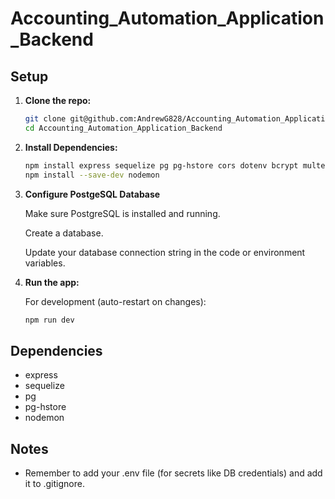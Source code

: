 # Accounting_Automation_Application_Backend

## Setup

1. **Clone the repo:**

   ```bash
   git clone git@github.com:AndrewG828/Accounting_Automation_Application_Backend.git
   cd Accounting_Automation_Application_Backend

   ```

2. **Install Dependencies:**

   ```bash
   npm install express sequelize pg pg-hstore cors dotenv bcrypt multer csv-parser
   npm install --save-dev nodemon

   ```

3. **Configure PostgeSQL Database**

   Make sure PostgreSQL is installed and running.

   Create a database.

   Update your database connection string in the code or environment variables.

5. **Run the app:**

   For development (auto-restart on changes):

   ```bash
   npm run dev
   ```

## Dependencies

- express
- sequelize
- pg
- pg-hstore
- nodemon

## Notes

- Remember to add your .env file (for secrets like DB credentials) and add it to .gitignore.
